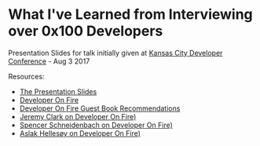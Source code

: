 # What I've Learned from Interviewing over 0x100 Developers

Presentation Slides for talk initially given at [Kansas City Developer Conference](http://www.kcdc.info/) - Aug 3 2017

Resources:
- [The Presentation Slides](https://raelyard.github.io/WhatI'veLearned/index.html)
- [Developer On Fire](http://developeronfire.com/)
- [Developer On Fire Guest Book Recommendations](http://developeronfire.com/book-recommendations)
- [Jeremy Clark on Developer On Fire)](http://developeronfire.com/JeremyClark)
- [Spencer Schneidenbach on Developer On Fire)](http://developeronfire.com/podcast/episode-182-spencer-schneidenbach-lit-up-on-speaking)
- [Aslak Hellesøy on Developer On Fire)](http://developeronfire.com/podcast/episode-022-aslak-hellesoy-testing-your-understanding)
